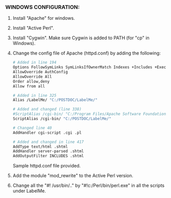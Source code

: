 ### WINDOWS CONFIGURATION:

1. Install "Apache" for windows.

2. Install "Active Perl".

3. Install "Cygwin".  Make sure Cygwin is added to PATH (for "cp" in Windows).

4. Change the config file of Apache (httpd.conf) by adding the
   following:

   ``` sh
   # Added in line 194
   Options FollowSymLinks SymLinksIfOwnerMatch Indexes +Includes +ExecCGI
   AllowOverride AuthConfig
   AllowOverride All
   Order allow,deny
   Allow from all

   # Added in line 325
   Alias /LabelMe/ "C:/POSTDOC/LabelMe/"		

   # Added and changed (line 338)
   #ScriptAlias /cgi-bin/ "C:/Program Files/Apache Software Foundation/Apache2.2/cgi-bin/"
   ScriptAlias /cgi-bin/ "C:/POSTDOC/LabelMe/" 

   # Changed line 40
   AddHandler cgi-script .cgi .pl

   # Added and changed in line 417
   AddType text/html .shtml
   AddHandler server-parsed .shtml
   AddOutputFilter INCLUDES .shtml
   ```
   Sample httpd.conf file provided.

5. Add the module "mod_rewrite" to the Active Perl version.

6. Change all the "#! /usr/bin/.." by "#!c:/Perl/bin/perl.exe" in all
   the scripts under LabelMe.
